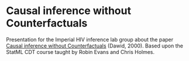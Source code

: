 # Causal inference without Counterfactuals

Presentation for the Imperial HIV inference lab group about the paper [Causal inference without Counterfactuals](https://www.tandfonline.com/doi/abs/10.1080/01621459.2000.10474210) (Dawid, 2000).
Based upon the StatML CDT course taught by Robin Evans and Chris Holmes.
